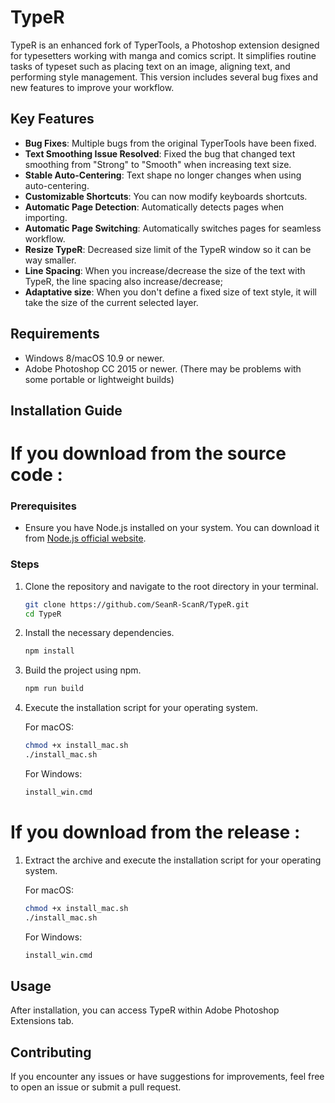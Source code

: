 # TypeR

TypeR is an enhanced fork of TyperTools, a Photoshop extension designed for typesetters working with manga and comics script. It simplifies routine tasks of typeset such as placing text on an image, aligning text, and performing style management. This version includes several bug fixes and new features to improve your workflow.

## Key Features

- **Bug Fixes**: Multiple bugs from the original TyperTools have been fixed.
- **Text Smoothing Issue Resolved**: Fixed the bug that changed text smoothing from "Strong" to "Smooth" when increasing text size.
- **Stable Auto-Centering**: Text shape no longer changes when using auto-centering.
- **Customizable Shortcuts**: You can now modify keyboards shortcuts.
- **Automatic Page Detection**: Automatically detects pages when importing.
- **Automatic Page Switching**: Automatically switches pages for seamless workflow.
- **Resize TypeR**: Decreased size limit of the TypeR window so it can be way smaller.
- **Line Spacing**: When you increase/decrease the size of the text with TypeR, the line spacing also increase/decrease;
- **Adaptative size**: When you don't define a fixed size of text style, it will take the size of the current selected layer.


## Requirements

- Windows 8/macOS 10.9 or newer.
- Adobe Photoshop CC 2015 or newer.
  (There may be problems with some portable or lightweight builds)

## Installation Guide
# If you download from the source code :
### Prerequisites

- Ensure you have Node.js installed on your system. You can download it from [Node.js official website](https://nodejs.org/).

### Steps

1. Clone the repository and navigate to the root directory in your terminal.

   ```sh
   git clone https://github.com/SeanR-ScanR/TypeR.git
   cd TypeR
   ```

2. Install the necessary dependencies.

   ```sh
   npm install
   ```

3. Build the project using npm. 


   ```sh
   npm run build
   ```

4. Execute the installation script for your operating system.

   For macOS:
   ```sh
   chmod +x install_mac.sh
   ./install_mac.sh
   ```

   For Windows:
   ```sh
   install_win.cmd
   ```

# If you download from the release :
1. Extract the archive and execute the installation script for your operating system.

   For macOS:
   ```sh
   chmod +x install_mac.sh
   ./install_mac.sh
   ```

   For Windows:
   ```sh
   install_win.cmd
   ```
## Usage

After installation, you can access TypeR within Adobe Photoshop Extensions tab. 

## Contributing

If you encounter any issues or have suggestions for improvements, feel free to open an issue or submit a pull request.
